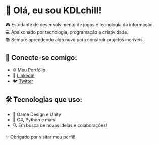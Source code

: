 # 👋 Olá, eu sou KDLchill!

🎮 Estudante de desenvolvimento de jogos e tecnologia da informação.  
💻 Apaixonado por tecnologia, programação e criatividade.  
📚 Sempre aprendendo algo novo para construir projetos incríveis.  

## 🌟 Conecte-se comigo:
- 🌐 [Meu Portfólio](https://seu-site.com)
- 💼 [LinkedIn](https://linkedin.com/in/seu-usuario)
- 🐦 [Twitter](https://twitter.com/seu-usuario)

## 🛠️ Tecnologias que uso:
- 🎨 Game Design e Unity
- 📜 C#, Python e mais
- 🔍 Em busca de novas ideias e colaborações!

✨ Obrigado por visitar meu perfil!  
